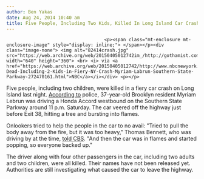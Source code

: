 ```yaml
---
author: Ben Yakas
date: Aug 24, 2014 10:40 am
title: Five People, Including Two Kids, Killed In Long Island Car Crash
---
```


	
										<p><span class="mt-enclosure mt-enclosure-image" style="display: inline;"> </span></p><div class="image-none"> <img alt="82414crash.jpg" src="https://web.archive.org/web/20150405012742im_/http://gothamist.com/attachments/byakas/82414crash.jpg" width="640" height="360"> <br> <i> via <a href="https://web.archive.org/web/20150405012742/http://www.nbcnewyork.com/news/local/5-Dead-Including-2-Kids-in-Fiery-NY-Crash-Myriam-Labrun-Southern-State-Parkway-272470161.html">NBC</a></i></div> <p></p>

<p>Five people, including two children, were killed in a fiery car crash on Long Island last night. <a href="https://web.archive.org/web/20150405012742/http://www.nytimes.com/aponline/2014/08/24/us/ap-us-long-island-crash.html?partner=rss&amp;emc=rss">According to</a> police, 37-year-old Brooklyn resident Myriam Lebrun was driving a Honda Accord westbound on the Southern State Parkway around 11 p.m. Saturday. The car veered off the highway just before Exit 38, hitting a tree and bursting into flames. </p>

<p>Onlookers tried to help the people in the car to no avail: &quot;Tried to pull the body away from the fire, but it was too heavy,&quot; Thomas Bennett, who was driving by at the time, <a href="https://web.archive.org/web/20150405012742/http://newyork.cbslocal.com/2014/08/24/5-killed-as-car-crashes-bursts-into-flames-on-southern-state-parkway/">told CBS</a>. &quot;And then the car was in flames and started popping, so everyone backed up.&quot;</p>

<p>The driver along with four other passengers in the car, including two adults and two children, were all killed. Their names have not been released yet. Authorities are still investigating what caused the car to leave the highway. </p>					
										
									
				